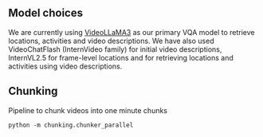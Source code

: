 ## Model choices
We are currently using [VideoLLaMA3](https://github.com/DAMO-NLP-SG/VideoLLaMA3) as our primary VQA model to retrieve locations, activities and video descriptions.
We have also used VideoChatFlash (InternVideo family) for initial video descriptions, InternVL2.5 for frame-level locations and for retrieving locations and activities using video descriptions.

## Chunking
Pipeline to chunk videos into one minute chunks
```
python -m chunking.chunker_parallel
```


